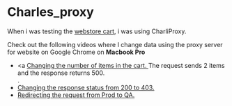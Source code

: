 # Charles_proxy

When i was testing the <a href="http://demowebshop.tricentis.com/cart"> webstore cart</a>, i was using CharliProxy.

Check out the following videos where I change data using the proxy server for website on Google Chrome on <b> Macbook Pro </b>

- <a <a href="https://drive.google.com/file/d/1HTyVPk8cZccZwLU3vChVHeRry7D7xsZT/view?usp=sharing">Changing the number of items in the cart. </a>  The request sends 2 items and the response returns 500. </li> . 
- <a href="https://drive.google.com/file/d/10c6aeyTO-A1xQtUjXALP3FVyFFLq8XOI/view?usp=sharing"> Changing the response status from 200 to 403. </a>
- <a href="https://drive.google.com/file/d/1HKAXF_e4zZdUO3OkKtEtK7APPNtntYCr/view?usp=sharing">Redirecting the request from Prod to QA.</a> 
